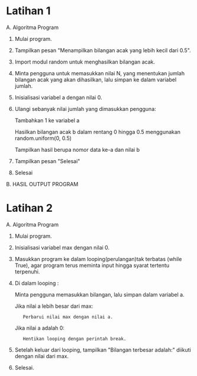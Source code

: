 # Latihan 1

A. Algoritma Program

1. Mulai program.
2. Tampilkan pesan "Menampilkan bilangan acak yang lebih kecil dari 0.5".
3. Import modul random untuk menghasilkan bilangan acak.
4. Minta pengguna untuk memasukkan nilai N, yang menentukan jumlah bilangan acak yang akan dihasilkan, lalu simpan ke dalam variabel jumlah.
5. Inisialisasi variabel a dengan nilai 0.
6. Ulangi sebanyak nilai jumlah yang dimasukkan pengguna:
   
   Tambahkan 1 ke variabel a
   
   Hasilkan bilangan acak b dalam rentang 0 hingga 0.5 menggunakan random.uniform(0, 0.5)
   
   Tampilkan hasil berupa nomor data ke-a dan nilai b
   
6. Tampilkan pesan "Selesai"
7. Selesai

B. HASIL OUTPUT PROGRAM


#

# Latihan 2

A. Algoritma Program

1. Mulai program.
2. Inisialisasi variabel max dengan nilai 0.
3. Masukkan program ke dalam looping(perulangan)tak terbatas (while True), agar program terus meminta input hingga syarat tertentu terpenuhi.
4. Di dalam looping :
   
   Minta pengguna memasukkan bilangan, lalu simpan dalam variabel a.
   
   Jika nilai a lebih besar dari max:
   
          Perbarui nilai max dengan nilai a.
   
   Jika nilai a adalah 0:
   
          Hentikan looping dengan perintah break.
   
6. Setelah keluar dari looping, tampilkan "Bilangan terbesar adalah:" diikuti dengan nilai dari max.
7. Selesai.
